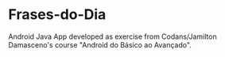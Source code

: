 # Frases-do-Dia
Android Java App developed as exercise from Codans/Jamilton Damasceno's course "Android do Básico ao Avançado".

